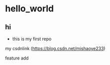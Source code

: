 # hello_world

## hi

* this is my first repo


my csdnlink  (https://blog.csdn.net/mishaoye233)

feature add
